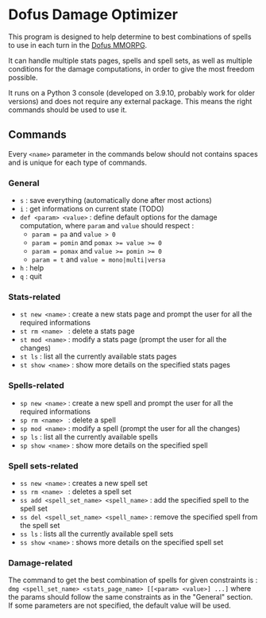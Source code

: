 # Dofus Damage Optimizer

This program is designed to help determine to best combinations of spells to use in each turn in the [Dofus MMORPG](https://www.dofus.com/en).

It can handle multiple stats pages, spells and spell sets, as well as multiple conditions for the damage computations, in order to give the most freedom possible.

It runs on a Python 3 console (developed on 3.9.10, probably work for older versions) and does not require any external package. This means the right commands should be used to use it.

## Commands

Every `<name>` parameter in the commands below should not contains spaces and is unique for each type of commands.

### General

 - `s` : save everything (automatically done after most actions)
 - `i` : get informations on current state (TODO)
 - `def <param> <value>` : define default options for the damage computation, where `param` and `value` should respect :
   - `param = pa` and `value > 0`
   - `param = pomin` and `pomax >= value >= 0`
   - `param = pomax` and `value >= pomin >= 0`
   - `param = t` and `value = mono|multi|versa`
 - `h` : help
 - `q` : quit

### Stats-related

 - `st new <name>` : create a new stats page and prompt the user for all the required informations
 - `st rm <name> ` : delete a stats page
 - `st mod <name>` : modify a stats page (prompt the user for all the changes)
 - `st ls` : list all the currently available stats pages
 - `st show <name>` : show more details on the specified stats pages

### Spells-related

 - `sp new <name>` : create a new spell and prompt the user for all the required informations
 - `sp rm <name> ` : delete a spell
 - `sp mod <name>` : modify a spell (prompt the user for all the changes)
 - `sp ls` : list all the currently available spells
 - `sp show <name>` : show more details on the specified spell

### Spell sets-related

 - `ss new <name>` : creates a new spell set
 - `ss rm <name> ` : deletes a spell set
 - `ss add <spell_set_name> <spell_name>` : add the specified spell to the spell set
 - `ss del <spell_set_name> <spell_name>` : remove the specified spell from the spell set
 - `ss ls` : lists all the currently available spell sets
 - `ss show <name>` : shows more details on the specified spell set

### Damage-related

The command to get the best combination of spells for given constraints is : 
`dmg <spell_set_name> <stats_page_name> [[<param> <value>] ...]`
where the params should follow the same constraints as in the "General" section. If some parameters are not specified, the default value will be used.
